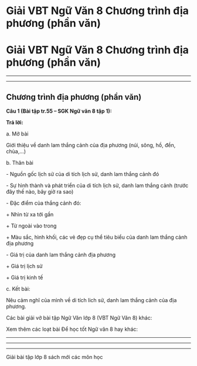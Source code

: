 # Giải VBT Ngữ Văn 8 Chương trình địa phương (phần văn)

# Giải VBT Ngữ Văn 8 Chương trình địa phương (phần văn)

* * *

* * *

## Chương trình địa phương (phần văn)

**Câu 1 (Bài tập tr.55 – SGK Ngữ văn 8 tập 1):**

**Trả lời:**

a. Mở bài 

Giới thiệu về danh lam thắng cảnh của địa phương (núi, sông, hồ, đền, chùa,...) 

b. Thân bài 

\- Nguồn gốc lịch sử của di tích lịch sử, danh lam thắng cảnh đó 

\- Sự hình thành và phát triển của di tích lịch sử, danh lam thắng cảnh (trước đây thế nào, bây giờ ra sao) 

\- Đặc điểm của thắng cảnh đó: 

\+ Nhìn từ xa tới gần 

\+ Từ ngoài vào trong 

\+ Màu sắc, hình khối, các vẻ đẹp cụ thể tiêu biểu của danh lam thắng cảnh địa phương 

\- Giá trị của danh lam thắng cảnh địa phương 

\+ Giá trị lịch sử 

\+ Giá trị kinh tế 

c. Kết bài: 

Nêu cảm nghĩ của mình về di tích lich sử, danh lam thắng cảnh của địa phương. 

Các bài giải vở bài tập Ngữ Văn lớp 8 (VBT Ngữ Văn 8) khác:

Xem thêm các loạt bài Để học tốt Ngữ văn 8 hay khác:

* * *

* * *

* * *

Giải bài tập lớp 8 sách mới các môn học
